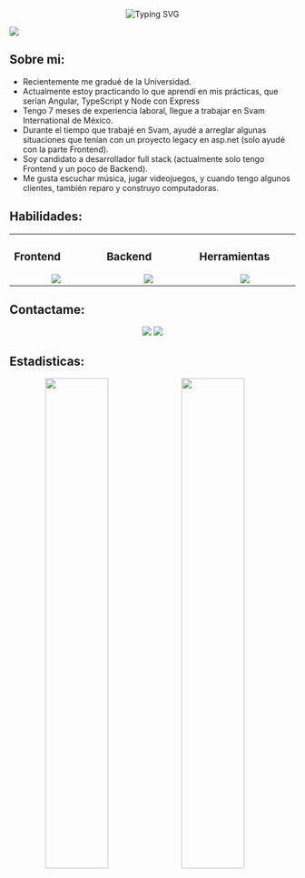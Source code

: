 


<p align="center">
  <img src="https://readme-typing-svg.herokuapp.com?font=Pixelify+Sans&size=35&pause=1000&color=F78900&center=true&vCenter=true&width=435&lines=Soy+Maximiliano+Rodr%C3%ADguez;Desarrollador+Web;FrontEnd%2FBackEnd" alt="Typing SVG" />
</p>

<img  src="https://user-images.githubusercontent.com/73097560/115834477-dbab4500-a447-11eb-908a-139a6edaec5c.gif">
</br>

## Sobre mi:


- Recientemente me gradué de la Universidad.
- Actualmente estoy practicando lo que aprendí en mis prácticas, que serían Angular, TypeScript y Node con Express
- Tengo 7 meses de experiencia laboral, llegue a trabajar en Svam International de México.
- Durante el tiempo que trabajé en Svam, ayudé a arreglar algunas situaciones que tenían con un proyecto legacy en asp.net (solo ayudé con la parte Frontend).
- Soy candidato a desarrollador full stack (actualmente solo tengo Frontend y un poco de Backend).
- Me gusta escuchar música, jugar videojuegos, y cuando tengo algunos clientes, también reparo y construyo computadoras.

## Habilidades:

<table><tr><td valign="top" width="25%">

### Frontend  
<div align="center">  
       <img src="https://skillicons.dev/icons?i=html,css,js,ts,angular,bootstrap&perline=4" /> 
</div>
 </td><td valign="top" width="25%">
        
### Backend
<div align="center">
       <img src="https://skillicons.dev/icons?i=nodejs,express&perline=4" /> 
</div>

</td><td valign="top" width="25%">
  
### Herramientas
<div align="center">
       <img src="https://skillicons.dev/icons?i=git,github,vscode,discord,postman&perline=4" /> 
</div>
</td>
</tr></table>


## Contactame:
<div align="center">
    <a href="https://www.linkedin.com/in/maximiliano-rodr%C3%ADguez-991430245?utm_source=share&utm_campaign=share_via&utm_content=profile&utm_medium=android_app" target="_blank"><img src="https://img.shields.io/badge/-Maximiliano%20Rodríguez-0077B5?style=flat&logo=Linkedin&logoColor=white"/></a>
    <a target="_blank" href="mailto:maxrdz117@gmail.com"><img src="https://img.shields.io/badge/-maxrdz117@gmail.com-D14836?style=flat&logo=Gmail&logoColor=white"/></a>
</div>

 ## Estadisticas:
 <div align="center">
   <img align="left" width="47%" src="https://github-readme-stats.vercel.app/api?username=MaximilianoRdz&show_icons=true&theme=darcula"/>
   <img align="left" width="47%" src="https://github-readme-stats.vercel.app/api/top-langs/?username=MaximilianoRdz&layout=compact&theme=darcula"/>
 </div>

